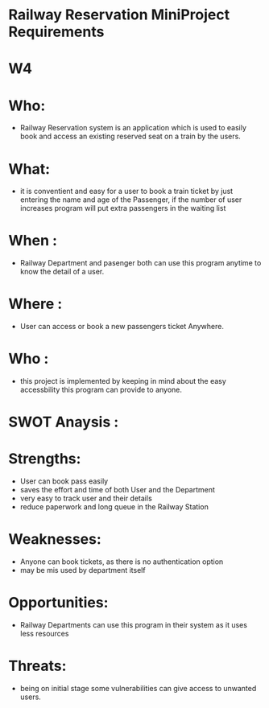 # Railway Reservation MiniProject Requirements

# W4


# Who:
* Railway Reservation system is an application which is used to easily book and access an existing reserved seat on a train by the users.
# What:
* it is conventient and easy for a user to book a train ticket by just entering the name and age of the Passenger, if the number of user increases program will put extra passengers in the waiting list
# When :
* Railway Department and pasenger both can use this program anytime to know the detail of a user.
# Where :
* User can access or book a new passengers ticket Anywhere.
# Who :
*  this project is implemented by keeping in mind about the easy accessbility this program can provide to anyone.


# SWOT Anaysis :

# Strengths:
* User can book pass easily
* saves the effort and time of both User and the Department
* very easy to track user and their details
* reduce paperwork and long queue in the Railway Station


# Weaknesses:
* Anyone can book tickets, as there is no authentication option 
* may be mis used by department itself


# Opportunities:
* Railway Departments can use this program in their system as it uses less resources


# Threats:
* being on initial stage some vulnerabilities can give access to unwanted users.
